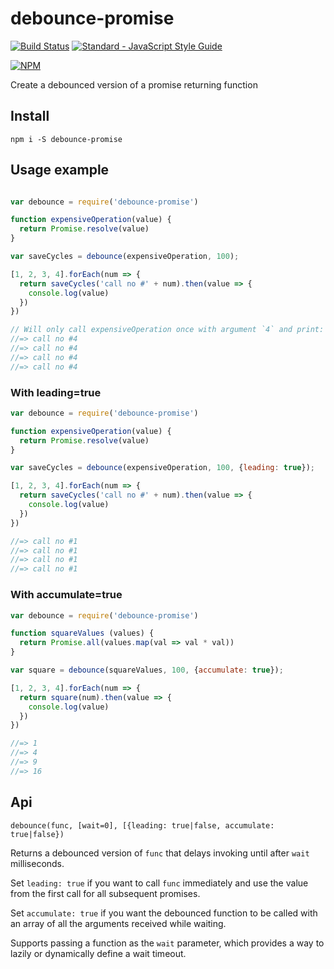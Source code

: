 # debounce-promise

[![Build Status](https://travis-ci.org/bjoerge/debounce-promise.svg)](https://travis-ci.org/bjoerge/debounce-promise)
[![Standard - JavaScript Style Guide](https://img.shields.io/badge/code%20style-standard-brightgreen.svg)](http://standardjs.com/)

[![NPM](https://nodei.co/npm/debounce-promise.png)](https://nodei.co/npm/debounce-promise/)

Create a debounced version of a promise returning function

## Install

    npm i -S debounce-promise


## Usage example

```js

var debounce = require('debounce-promise')

function expensiveOperation(value) {
  return Promise.resolve(value)
}

var saveCycles = debounce(expensiveOperation, 100);

[1, 2, 3, 4].forEach(num => {
  return saveCycles('call no #' + num).then(value => {
    console.log(value)
  })
})

// Will only call expensiveOperation once with argument `4` and print:
//=> call no #4
//=> call no #4
//=> call no #4
//=> call no #4
```

### With leading=true

```js
var debounce = require('debounce-promise')

function expensiveOperation(value) {
  return Promise.resolve(value)
}

var saveCycles = debounce(expensiveOperation, 100, {leading: true});

[1, 2, 3, 4].forEach(num => {
  return saveCycles('call no #' + num).then(value => {
    console.log(value)
  })
})

//=> call no #1
//=> call no #1
//=> call no #1
//=> call no #1
```

### With accumulate=true

```js
var debounce = require('debounce-promise')

function squareValues (values) {
  return Promise.all(values.map(val => val * val))
}

var square = debounce(squareValues, 100, {accumulate: true});

[1, 2, 3, 4].forEach(num => {
  return square(num).then(value => {
    console.log(value)
  })
})

//=> 1
//=> 4
//=> 9
//=> 16
```

## Api
`debounce(func, [wait=0], [{leading: true|false, accumulate: true|false})`

Returns a debounced version of `func` that delays invoking until after `wait` milliseconds.

Set `leading: true` if you
want to call `func` immediately and use the value from the first call for all subsequent promises.

Set `accumulate: true` if you want the debounced function to be called with an array of all the arguments received while waiting.

Supports passing a function as the `wait` parameter, which provides a way to lazily or dynamically define a wait timeout.
